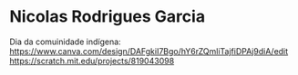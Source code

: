 # Nicolas Rodrigues Garcia
 Dia da comuinidade indígena: https://www.canva.com/design/DAFgkiI7Bgo/hY6rZQmliTajfiDPAj9diA/edit
https://scratch.mit.edu/projects/819043098
